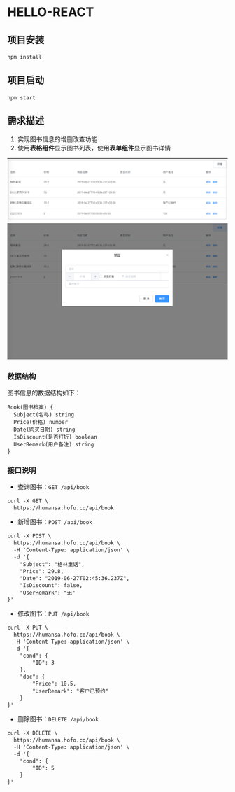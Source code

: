 # HELLO-REACT

## 项目安装

```
npm install
```

## 项目启动

```
npm start
```

## 需求描述

1. 实现图书信息的增删改查功能
1. 使用**表格组件**显示图书列表，使用**表单组件**显示图书详情

![](./img-table.jpg)
![](./img-dialog.jpg)

### 数据结构

图书信息的数据结构如下：

```
Book(图书档案) {
  Subject(名称) string
  Price(价格) number
  Date(购买日期) string
  IsDiscount(是否打折) boolean
  UserRemark(用户备注) string
}
```

### 接口说明

- 查询图书：`GET /api/book`

```
curl -X GET \
  https://humansa.hofo.co/api/book
```

- 新增图书：`POST /api/book`

```
curl -X POST \
  https://humansa.hofo.co/api/book \
  -H 'Content-Type: application/json' \
  -d '{
    "Subject": "格林童话",
    "Price": 29.8,
    "Date": "2019-06-27T02:45:36.237Z",
    "IsDiscount": false,
    "UserRemark": "无"
}'
```

- 修改图书：`PUT /api/book`

```
curl -X PUT \
  https://humansa.hofo.co/api/book \
  -H 'Content-Type: application/json' \
  -d '{
    "cond": {
        "ID": 3
    },
    "doc": {
        "Price": 10.5,
        "UserRemark": "客户已预约"
    }
}'
```

- 删除图书：`DELETE /api/book`

```
curl -X DELETE \
  https://humansa.hofo.co/api/book \
  -H 'Content-Type: application/json' \
  -d '{
    "cond": {
        "ID": 5
    }
}'
```
